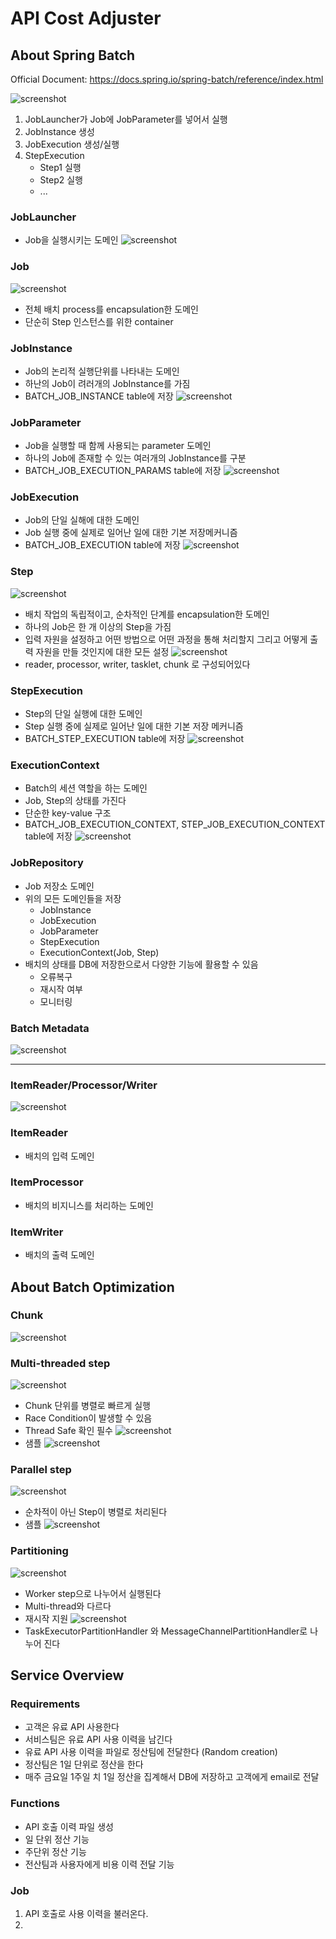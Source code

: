 # API Cost Adjuster
## About Spring Batch
Official Document: https://docs.spring.io/spring-batch/reference/index.html

![screenshot](./src/main/resources/img/batch_diagram1.png)
1. JobLauncher가 Job에 JobParameter를 넣어서 실행
2. JobInstance 생성
3. JobExecution 생성/실행
4. StepExecution
   - Step1 실행
   - Step2 실행
   - ...

### JobLauncher
- Job을 실행시키는 도메인
  ![screenshot](./src/main/resources/img/batch_joblauncher.png)


### Job
![screenshot](./src/main/resources/img/batch_jobparameters.png)

- 전체 배치 process를 encapsulation한 도메인
- 단순히 Step 인스턴스를 위한 container

### JobInstance
- Job의 논리적 실행단위를 나타내는 도메인
- 하난의 Job이 려러개의 JobInstance를 가짐
- BATCH_JOB_INSTANCE table에 저장
  ![screenshot](./src/main/resources/img/batch_jobinstance_tb.png)

### JobParameter
- Job을 실행할 때 함께 사용되는 parameter 도메인
- 하나의 Job에 존재할 수 있는 여러개의 JobInstance를 구분
- BATCH_JOB_EXECUTION_PARAMS table에 저장
  ![screenshot](./src/main/resources/img/batch_jobparameters_tb.png)

### JobExecution
- Job의 단일 실해에 대한 도메인
- Job 실행 중에 실제로 일어난 일에 대한 기본 저장메커니즘
- BATCH_JOB_EXECUTION table에 저장
  ![screenshot](./src/main/resources/img/batch_jobexecution_tb.png)

### Step
![screenshot](./src/main/resources/img/batch_step.png)
- 배치 작업의 독립적이고, 순차적인 단계를 encapsulation한 도메인
- 하나의 Job은 한 개 이상의 Step을 가짐
- 입력 자원을 설정하고 어떤 방법으로 어떤 과정을 통해 처리할지 그리고 어떻게 출력 자원을 만들 것인지에 대한 모든 설정
  ![screenshot](./src/main/resources/img/batch_step-ex.png)
- reader, processor, writer, tasklet, chunk 로 구성되어있다

### StepExecution
- Step의 단일 실행에 대한 도메인
- Step 실행 중에 실제로 일어난 일에 대한 기본 저장 메커니즘
- BATCH_STEP_EXECUTION table에 저장
  ![screenshot](./src/main/resources/img/batch_stepexecution_tb.png)

### ExecutionContext
- Batch의 세션 역할을 하는 도메인
- Job, Step의 상태를 가진다
- 단순한 key-value 구조
- BATCH_JOB_EXECUTION_CONTEXT, STEP_JOB_EXECUTION_CONTEXT table에 저장
  ![screenshot](./src/main/resources/img/batch_executioncontext_tb.png)

### JobRepository
- Job 저장소 도메인
- 위의 모든 도메인들을 저장
    - JobInstance
    - JobExecution
    - JobParameter
    - StepExecution
    - ExecutionContext(Job, Step)
- 배치의 상태를 DB에 저장한으로서 다양한 기능에 활용할 수 있음
    - 오류복구
    - 재시작 여부
    - 모니터링

### Batch Metadata
![screenshot](./src/main/resources/img/batch_metadata.png)

----
### ItemReader/Processor/Writer
![screenshot](./src/main/resources/img/batch_rpw_sample.png)
### ItemReader
- 배치의 입력 도메인
### ItemProcessor
- 배치의 비지니스를 처리하는 도메인
### ItemWriter
- 배치의 출력 도메인

## About Batch Optimization
### Chunk
![screenshot](./src/main/resources/img/batch_chunk.png)

### Multi-threaded step
![screenshot](./src/main/resources/img/batch_mlp_thread.png)
- Chunk 단위를 병렬로 빠르게 실행
- Race Condition이 발생할 수 있음
- Thread Safe 확인 필수
  ![screenshot](./src/main/resources/img/batch_threadsafe.png)
- 샘플
  ![screenshot](./src/main/resources/img/batch_mlpthread_sample.png)

### Parallel step
![screenshot](./src/main/resources/img/batch_pallstep.png)
- 순차적이 아닌 Step이 병렬로 처리된다
- 샘플
![screenshot](./src/main/resources/img/batch_pallstep_sample.png)

### Partitioning
![screenshot](./src/main/resources/img/batch_partn.png)
- Worker step으로 나누어서 실행된다
- Multi-thread와 다르다
- 재시작 지원
 ![screenshot](./src/main/resources/img/batch_partn2.png)
- TaskExecutorPartitionHandler 와 MessageChannelPartitionHandler로 나누어 진다


## Service Overview
### Requirements
- 고객은 유료 API 사용한다
- 서비스팀은 유료 API 사용 이력을 남긴다
- 유료 API 사용 이력을 파일로 정산팀에 전달한다 (Random creation)
- 정산팀은 1일 단위로 정산을 한다
- 매주 금요일 1주일 치 1일 정산을 집계해서 DB에 저장하고 고객에게 email로 전달

### Functions
- API 호출 이력 파일 생성
- 일 단위 정산 기능
- 주단위 정산 기능
- 전산팀과 사용자에게 비용 이력 전달 기능

### Job
1. API 호출로 사용 이력을 불러온다.
2. 